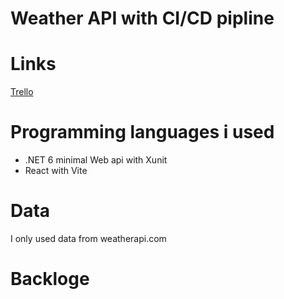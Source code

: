 # Weather API with CI/CD pipline

# Links
[Trello](https://trello.com/b/XLzxepF2/v%C3%A4derapi)

# Programming languages i used
* .NET 6 minimal Web api with Xunit
* React with Vite

# Data
I only used data from weatherapi.com

# Backloge
